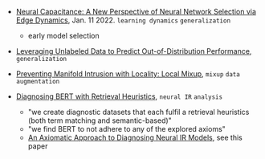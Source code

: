 
- [Neural Capacitance: A New Perspective of Neural Network Selection via Edge Dynamics](https://arxiv.org/pdf/2201.04194.pdf), Jan. 11 2022. `learning dynamics` `generalization`
  - early model selection
- [Leveraging Unlabeled Data to Predict Out-of-Distribution Performance](https://arxiv.org/pdf/2201.04234.pdf), `generalization`
- [Preventing Manifold Intrusion with Locality: Local Mixup](https://arxiv.org/pdf/2201.04368.pdf), `mixup` `data augmentation`

- [Diagnosing BERT with Retrieval Heuristics](https://arxiv.org/pdf/2201.04458.pdf), `neural IR` `analysis`
  - "we create diagnostic datasets that each fulfil a retrieval heuristics (both term matching and semantic-based)"
  - "we find BERT to not adhere to any of the explored axioms"
  - [An Axiomatic Approach to Diagnosing Neural IR Models](https://chauff.github.io/documents/publications/ECIR2019-rennings.pdf), see this paper
